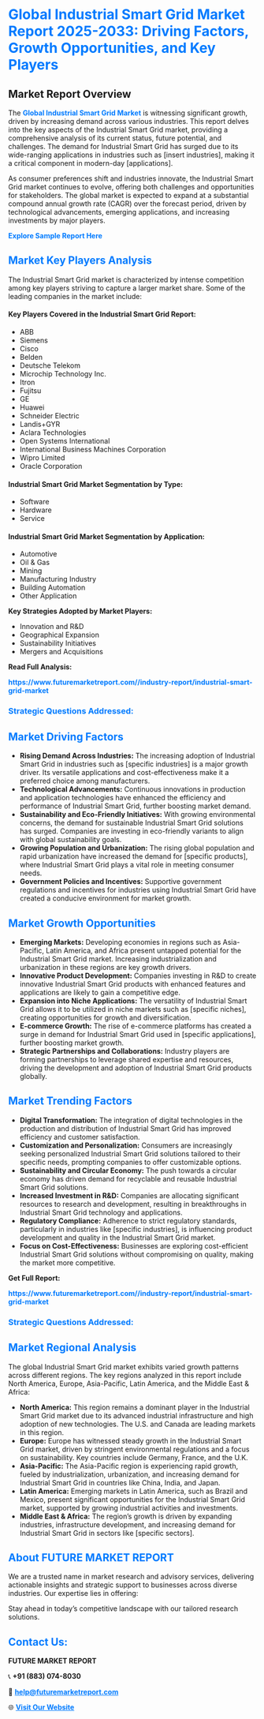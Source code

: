 <h1 style="color: #007BFF;">Global Industrial Smart Grid Market Report 2025-2033: Driving Factors, Growth Opportunities, and Key Players</h1>

<section id="overview">
<h2>Market Report Overview</h2>
<p>The <a href="https://www.futuremarketreport.com//industry-report/industrial-smart-grid-market" style="color: #007BFF; text-decoration: none;"><strong>Global Industrial Smart Grid Market</strong></a> is witnessing significant growth, driven by increasing demand across various industries. This report delves into the key aspects of the Industrial Smart Grid market, providing a comprehensive analysis of its current status, future potential, and challenges. The demand for Industrial Smart Grid has surged due to its wide-ranging applications in industries such as [insert industries], making it a critical component in modern-day [applications].</p>
<p>As consumer preferences shift and industries innovate, the Industrial Smart Grid market continues to evolve, offering both challenges and opportunities for stakeholders. The global market is expected to expand at a substantial compound annual growth rate (CAGR) over the forecast period, driven by technological advancements, emerging applications, and increasing investments by major players.</p>
</section>

<section id="overview">
<p><a href="https://www.futuremarketreport.com//request-sample/reportId=88962" style="color: #007BFF; text-decoration: none;"><strong>Explore Sample Report Here</strong></a></p>
</section>

<section id="key-players">
<h2 style="color: #007BFF;">Market Key Players Analysis</h2>
<p>The Industrial Smart Grid market is characterized by intense competition among key players striving to capture a larger market share. Some of the leading companies in the market include:</p>
<h4>Key Players Covered in the Industrial Smart Grid Report:</h4>
<ul><li>ABB</li><li>Siemens</li><li>Cisco</li><li>Belden</li><li>Deutsche Telekom</li><li>Microchip Technology Inc.</li><li>Itron</li><li>Fujitsu</li><li>GE</li><li>Huawei</li><li>Schneider Electric</li><li>Landis+GYR</li><li>Aclara Technologies</li><li>Open Systems International</li><li>International Business Machines Corporation</li><li>Wipro Limited</li><li>Oracle Corporation</li></ul>
<h4>Industrial Smart Grid Market Segmentation by Type:</h4>
<ul><li>Software</li><li>Hardware</li><li>Service</li></ul>

<h4>Industrial Smart Grid Market Segmentation by Application:</h4>
<ul><li>Automotive</li><li>Oil &amp; Gas</li><li>Mining</li><li>Manufacturing Industry</li><li>Building Automation</li><li>Other Application</li></ul>
<p><strong>Key Strategies Adopted by Market Players:</strong></p>
<ul>
<li>Innovation and R&D</li>
<li>Geographical Expansion</li>
<li>Sustainability Initiatives</li>
<li>Mergers and Acquisitions</li>
</ul>
</section>

<section>
<p><strong>Read Full Analysis: </strong></p><a href="https://www.futuremarketreport.com//industry-report/industrial-smart-grid-market" style="color: #007BFF; text-decoration: none;"><strong>https://www.futuremarketreport.com//industry-report/industrial-smart-grid-market</strong></a>
<h3 style="color: #007BFF;">Strategic Questions Addressed:</h3>
</section>

<section id="driving-factors">
<h2 style="color: #007BFF;">Market Driving Factors</h2>
<ul>
<li><strong>Rising Demand Across Industries:</strong> The increasing adoption of Industrial Smart Grid in industries such as [specific industries] is a major growth driver. Its versatile applications and cost-effectiveness make it a preferred choice among manufacturers.</li>
<li><strong>Technological Advancements:</strong> Continuous innovations in production and application technologies have enhanced the efficiency and performance of Industrial Smart Grid, further boosting market demand.</li>
<li><strong>Sustainability and Eco-Friendly Initiatives:</strong> With growing environmental concerns, the demand for sustainable Industrial Smart Grid solutions has surged. Companies are investing in eco-friendly variants to align with global sustainability goals.</li>
<li><strong>Growing Population and Urbanization:</strong> The rising global population and rapid urbanization have increased the demand for [specific products], where Industrial Smart Grid plays a vital role in meeting consumer needs.</li>
<li><strong>Government Policies and Incentives:</strong> Supportive government regulations and incentives for industries using Industrial Smart Grid have created a conducive environment for market growth.</li>
</ul>
</section>

<section id="growth-opportunities">
<h2 style="color: #007BFF;">Market Growth Opportunities</h2>
<ul>
<li><strong>Emerging Markets:</strong> Developing economies in regions such as Asia-Pacific, Latin America, and Africa present untapped potential for the Industrial Smart Grid market. Increasing industrialization and urbanization in these regions are key growth drivers.</li>
<li><strong>Innovative Product Development:</strong> Companies investing in R&D to create innovative Industrial Smart Grid products with enhanced features and applications are likely to gain a competitive edge.</li>
<li><strong>Expansion into Niche Applications:</strong> The versatility of Industrial Smart Grid allows it to be utilized in niche markets such as [specific niches], creating opportunities for growth and diversification.</li>
<li><strong>E-commerce Growth:</strong> The rise of e-commerce platforms has created a surge in demand for Industrial Smart Grid used in [specific applications], further boosting market growth.</li>
<li><strong>Strategic Partnerships and Collaborations:</strong> Industry players are forming partnerships to leverage shared expertise and resources, driving the development and adoption of Industrial Smart Grid products globally.</li>
</ul>
</section>

<section id="trending-factors">
<h2 style="color: #007BFF;">Market Trending Factors</h2>
<ul>
<li><strong>Digital Transformation:</strong> The integration of digital technologies in the production and distribution of Industrial Smart Grid has improved efficiency and customer satisfaction.</li>
<li><strong>Customization and Personalization:</strong> Consumers are increasingly seeking personalized Industrial Smart Grid solutions tailored to their specific needs, prompting companies to offer customizable options.</li>
<li><strong>Sustainability and Circular Economy:</strong> The push towards a circular economy has driven demand for recyclable and reusable Industrial Smart Grid solutions.</li>
<li><strong>Increased Investment in R&D:</strong> Companies are allocating significant resources to research and development, resulting in breakthroughs in Industrial Smart Grid technology and applications.</li>
<li><strong>Regulatory Compliance:</strong> Adherence to strict regulatory standards, particularly in industries like [specific industries], is influencing product development and quality in the Industrial Smart Grid market.</li>
<li><strong>Focus on Cost-Effectiveness:</strong> Businesses are exploring cost-efficient Industrial Smart Grid solutions without compromising on quality, making the market more competitive.</li>
</ul>
</section>

<section>
<p><strong>Get Full Report: </strong></p><a href="https://www.futuremarketreport.com//industry-report/industrial-smart-grid-market" style="color: #007BFF; text-decoration: none;"><strong>https://www.futuremarketreport.com//industry-report/industrial-smart-grid-market</strong></a>
<h3 style="color: #007BFF;">Strategic Questions Addressed:</h3>
</section>


<section id="regional-analysis">
<h2 style="color: #007BFF;">Market Regional Analysis</h2>
<p>The global Industrial Smart Grid market exhibits varied growth patterns across different regions. The key regions analyzed in this report include North America, Europe, Asia-Pacific, Latin America, and the Middle East & Africa:</p>
<ul>
<li><strong>North America:</strong> This region remains a dominant player in the Industrial Smart Grid market due to its advanced industrial infrastructure and high adoption of new technologies. The U.S. and Canada are leading markets in this region.</li>
<li><strong>Europe:</strong> Europe has witnessed steady growth in the Industrial Smart Grid market, driven by stringent environmental regulations and a focus on sustainability. Key countries include Germany, France, and the U.K.</li>
<li><strong>Asia-Pacific:</strong> The Asia-Pacific region is experiencing rapid growth, fueled by industrialization, urbanization, and increasing demand for Industrial Smart Grid in countries like China, India, and Japan.</li>
<li><strong>Latin America:</strong> Emerging markets in Latin America, such as Brazil and Mexico, present significant opportunities for the Industrial Smart Grid market, supported by growing industrial activities and investments.</li>
<li><strong>Middle East & Africa:</strong> The region’s growth is driven by expanding industries, infrastructure development, and increasing demand for Industrial Smart Grid in sectors like [specific sectors].</li>
</ul>
</section>

<footer>
<h2 style="color: #007BFF;">About FUTURE MARKET REPORT</h2>
<p>We are a trusted name in market research and advisory services, delivering actionable insights and strategic support to businesses across diverse industries. Our expertise lies in offering:</p>

<p>Stay ahead in today’s competitive landscape with our tailored research solutions.</p>

<h2 style="color: #007BFF;">Contact Us:</h2>
<p><strong>FUTURE MARKET REPORT</strong></p>
<p>📞 <strong>+91 (883) 074-8030</strong></p>
<p>📧 <strong><a href="mailto:help@futuremarketreport.com" style="color: #007BFF;">help@futuremarketreport.com</a></strong></p>
<p>🌐 <strong><a href="https://www.futuremarketreport.com/" style="color: #007BFF;">Visit Our Website</a></strong></p>
</footer>